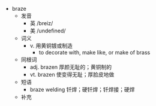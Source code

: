 - braze
  - 发音
    - 英 /breiz/
    - 美 /undefined/
  - 词义
    - v. 用黄铜镀或制造
      - to decorate with, make like, or make of brass 
  - 同根词
    - adj. brazen 厚颜无耻的；黄铜制的
    - vt. brazen 使变得无耻；厚脸皮地做
  - 短语
    - braze welding 钎焊；硬钎焊；钎焊接；硬焊
  - 补充